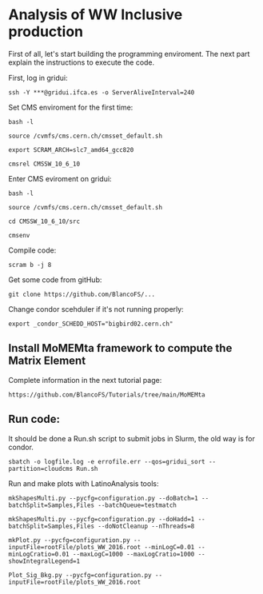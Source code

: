 # Analysis of WW Inclusive production 

First of all, let's start building the programming enviroment. The next part explain the instructions to execute the code. 

First, log in gridui:

```ssh -Y ***@gridui.ifca.es -o ServerAliveInterval=240```


Set CMS enviroment for the first time:

```
bash -l

source /cvmfs/cms.cern.ch/cmsset_default.sh

export SCRAM_ARCH=slc7_amd64_gcc820

cmsrel CMSSW_10_6_10
```


Enter CMS eviroment on gridui:

```
bash -l

source /cvmfs/cms.cern.ch/cmsset_default.sh

cd CMSSW_10_6_10/src

cmsenv
```

Compile code:

```scram b -j 8```


Get some code from gitHub:

```git clone https://github.com/BlancoFS/...```


Change condor scehduler if it's not running properly: 

```
export _condor_SCHEDD_HOST="bigbird02.cern.ch"
```

## Install MoMEMta framework to compute the Matrix Element

Complete information in the next tutorial page:

```
https://github.com/BlancoFS/Tutorials/tree/main/MoMEMta
```



## Run code:

It should be done a Run.sh script to submit jobs in Slurm, the old way is for condor.


```
sbatch -o logfile.log -e errofile.err --qos=gridui_sort --partition=cloudcms Run.sh
```

Run and make plots with LatinoAnalysis tools:

```
mkShapesMulti.py --pycfg=configuration.py --doBatch=1 --batchSplit=Samples,Files --batchQueue=testmatch

mkShapesMulti.py --pycfg=configuration.py --doHadd=1 --batchSplit=Samples,Files --doNotCleanup --nThreads=8

mkPlot.py --pycfg=configuration.py --inputFile=rootFile/plots_WW_2016.root --minLogC=0.01 --minLogCratio=0.01 --maxLogC=1000 --maxLogCratio=1000 --showIntegralLegend=1

Plot_Sig_Bkg.py --pycfg=configuration.py --inputFile=rootFile/plots_WW_2016.root

```

